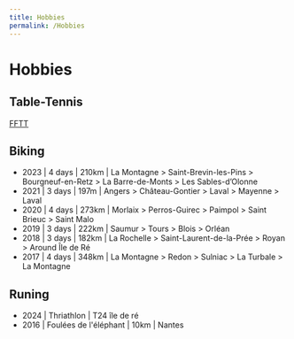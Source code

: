 ```yaml
---
title: Hobbies
permalink: /Hobbies
---
```


# Hobbies

## Table-Tennis

[FFTT](https://www.fftt.com/site/personnes/by-number?number_id=4440440)

## Biking

- 2023 | 4 days | 210km | La Montagne > Saint-Brevin-les-Pins > Bourgneuf-en-Retz > La Barre-de-Monts > Les Sables-d’Olonne
- 2021 | 3 days | 197m | Angers > Château-Gontier > Laval > Mayenne > Laval
- 2020 | 4 days | 273km | Morlaix > Perros-Guirec > Paimpol > Saint Brieuc > Saint Malo
- 2019 | 3 days | 222km | Saumur > Tours > Blois > Orléan
- 2018 | 3 days | 182km | La Rochelle > Saint-Laurent-de-la-Prée > Royan > Around Île de Ré
- 2017 | 4 days | 348km | La Montagne > Redon > Sulniac > La Turbale > La Montagne

## Runing

- 2024 | Thriathlon | T24 île de ré
- 2016 | Foulées de l'éléphant | 10km | Nantes

